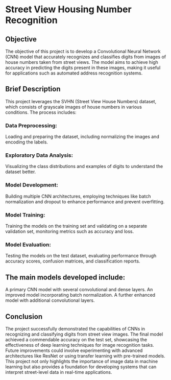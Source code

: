 # Street View Housing Number Recognition
## Objective
The objective of this project is to develop a Convolutional Neural Network (CNN) model that accurately recognizes and classifies digits from images of house numbers taken from street views. The model aims to achieve high accuracy in predicting the digits present in these images, making it useful for applications such as automated address recognition systems.

## Brief Description
This project leverages the SVHN (Street View House Numbers) dataset, which consists of grayscale images of house numbers in various conditions. The process includes:

### Data Preprocessing: 
Loading and preparing the dataset, including normalizing the images and encoding the labels.
### Exploratory Data Analysis:
Visualizing the class distributions and examples of digits to understand the dataset better.
### Model Development: 
Building multiple CNN architectures, employing techniques like batch normalization and dropout to enhance performance and prevent overfitting.
### Model Training:
Training the models on the training set and validating on a separate validation set, monitoring metrics such as accuracy and loss.
### Model Evaluation:
Testing the models on the test dataset, evaluating performance through accuracy scores, confusion matrices, and classification reports.
## The main models developed include:

A primary CNN model with several convolutional and dense layers.
An improved model incorporating batch normalization.
A further enhanced model with additional convolutional layers.
## Conclusion
The project successfully demonstrated the capabilities of CNNs in recognizing and classifying digits from street view images. The final model achieved a commendable accuracy on the test set, showcasing the effectiveness of deep learning techniques for image recognition tasks. Future improvements could involve experimenting with advanced architectures like ResNet or using transfer learning with pre-trained models. This project not only highlights the importance of image data in machine learning but also provides a foundation for developing systems that can interpret street-level data in real-time applications.
